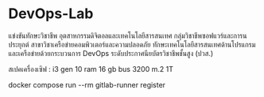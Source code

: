 # DevOps-Lab
แข่งขันทักษะวิชาชีพ อุตสาหกรรมดิจิตอลและเทคโนโลยีสารสนเทศ กลุ่มวิชาชีพซอฟแวร์และการนประยุกต์ สาขาวิชาเครือข่ายคอมพิวเตอร์และความปลอดภัย ทักษะเทคโนโลยีสารสนเทศด้านโปรแกรมและเครือข่ายด้วยกระบวนการ DevOps ระดับประกาศนียบัตรวิชาชีพชั้นสูง (ปวส.)

สเปคเครื่องเซิฟ : i3 gen 10 ram 16 gb bus 3200 m.2 1T

docker compose run --rm gitlab-runner register